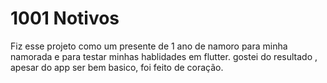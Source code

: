 # 1001 Notivos

Fiz esse projeto como um presente de 1 ano de namoro para minha namorada e para testar minhas hablidades em flutter.
gostei do resultado , apesar do app ser bem basico, foi feito de coração.

